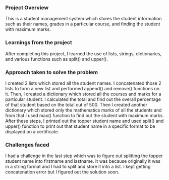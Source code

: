 ### Project Overview

 This is a student management system which stores the student information such as their names, grades in a particular course, and finding the student with maximum marks.


### Learnings from the project

 After completing this project, I learned the use of lists, strings, dictionaries, and various functions such as split() and upper().


### Approach taken to solve the problem

 I created 2 lists which stored all the student names. I concatenated those 2 lists to form a new list and performed append() and remove() functions on it. Then, I created a dictionary which stored all the courses and marks for a particular student. I calculated the total and find out the overall percentage of that student based on the total out of 500. Then I created another dictionary which stored only the mathematics marks of all the students and from that I used max() function to find out the student with maximum marks. After these steps, I printed out the topper student name and used split() and upper() function to print out that student name in a specific format to be displayed on a certificate.


### Challenges faced

 I had a challenge in the last step which was to figure out splitting the topper student name into firstname and lastname. It was because originally it was in a string format and I had to split and store it into a list. I kept getting concatenation error but I figured out the solution soon.


